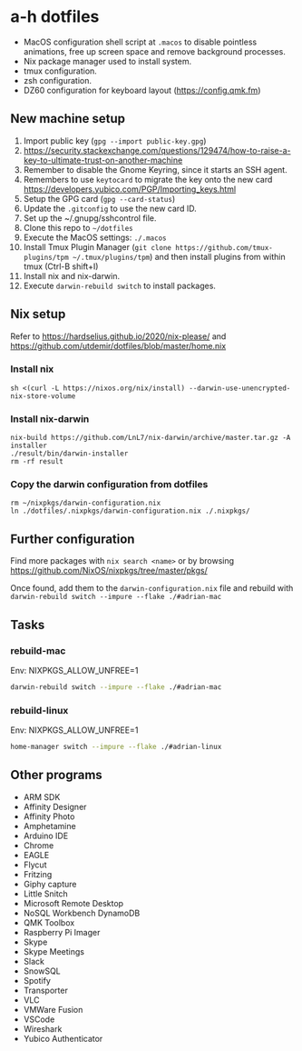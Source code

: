 # a-h dotfiles

* MacOS configuration shell script at `.macos` to disable pointless
  animations, free up screen space and remove background processes.
* Nix package manager used to install system.
* tmux configuration.
* zsh configuration.
* DZ60 configuration for keyboard layout (https://config.qmk.fm)

## New machine setup

1. Import public key (`gpg --import public-key.gpg`)
  1. https://security.stackexchange.com/questions/129474/how-to-raise-a-key-to-ultimate-trust-on-another-machine
  1. Remember to disable the Gnome Keyring, since it starts an SSH agent.
1. Remembers to use `keytocard` to migrate the key onto the new card https://developers.yubico.com/PGP/Importing_keys.html
1. Setup the GPG card (`gpg --card-status`)
1. Update the `.gitconfig` to use the new card ID.
1. Set up the ~/.gnupg/sshcontrol file.
1. Clone this repo to `~/dotfiles`
1. Execute the MacOS settings: `./.macos`
1. Install Tmux Plugin Manager (`git clone https://github.com/tmux-plugins/tpm ~/.tmux/plugins/tpm`) and then install plugins from within tmux (Ctrl-B shift+I)
1. Install nix and nix-darwin.
1. Execute `darwin-rebuild switch` to install packages.

## Nix setup

Refer to https://hardselius.github.io/2020/nix-please/ and https://github.com/utdemir/dotfiles/blob/master/home.nix

### Install nix

```shell
sh <(curl -L https://nixos.org/nix/install) --darwin-use-unencrypted-nix-store-volume
```

### Install nix-darwin

```shell
nix-build https://github.com/LnL7/nix-darwin/archive/master.tar.gz -A installer
./result/bin/darwin-installer
rm -rf result
```

### Copy the darwin configuration from dotfiles

```shell
rm ~/nixpkgs/darwin-configuration.nix
ln ./dotfiles/.nixpkgs/darwin-configuration.nix ./.nixpkgs/
```

## Further configuration

Find more packages with `nix search <name>` or by browsing
https://github.com/NixOS/nixpkgs/tree/master/pkgs/

Once found, add them to the `darwin-configuration.nix` file and rebuild with
`darwin-rebuild switch --impure --flake ./#adrian-mac`

## Tasks

### rebuild-mac

Env: NIXPKGS_ALLOW_UNFREE=1

```sh
darwin-rebuild switch --impure --flake ./#adrian-mac
```

### rebuild-linux

Env: NIXPKGS_ALLOW_UNFREE=1

```sh
home-manager switch --impure --flake ./#adrian-linux
```

## Other programs

* ARM SDK
* Affinity Designer
* Affinity Photo
* Amphetamine
* Arduino IDE
* Chrome
* EAGLE
* Flycut
* Fritzing
* Giphy capture
* Little Snitch
* Microsoft Remote Desktop
* NoSQL Workbench DynamoDB
* QMK Toolbox
* Raspberry Pi Imager
* Skype
* Skype Meetings
* Slack
* SnowSQL
* Spotify
* Transporter
* VLC
* VMWare Fusion
* VSCode
* Wireshark
* Yubico Authenticator
